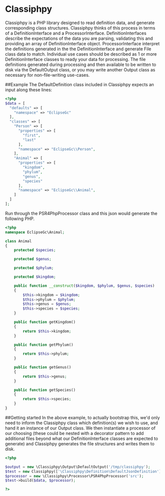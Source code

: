 # Classiphpy
Classiphpy is a PHP library designed to read definition data, and generate corresponding class structures. Classiphpy thinks of this process in terms of a DefinitionInterface and a ProcessorInterface. DefinitionInterfaces describe the expectations of the data you are parsing, validating this and providing an array of DefinitionInterface object. ProcessorInterface interpret the definitions generated in the the DefinitionInterface and generate File class data to match. Individual use cases should be described as 1 or more DefinitionInterface classes to ready your data for processing. The file definitions generated during processing and then available to be written to disk via the DefaultOutput class, or you may write another Output class as necessary for non-file-writing use-cases.

##Example
The DefaultDefinition class included in Classiphpy expects an input along these lines:

```php
<?php
$data = [
  "defaults" => [
    "namespace" => "EclipseGc"
  ],
  "classes" => [
    "Person" => [
      "properties" => [
        "first",
        "last"
      ],
      "namespace" => "EclipseGc\\Person",
    ],
    "Animal" => [
      "properties" => [
        "kingdom",
        "phylum",
        "genus",
        "species"
      ],
      "namespace" => "EclipseGc\\Animal",
    ]
  ]
];
```

Run through the PSR4PhpProcessor class and this json would generate the following PHP.

```php
<?php
namespace EclipseGc\Animal;

class Animal
{
    protected $species;

    protected $genus;

    protected $phylum;

    protected $kingdom;

    public function __construct($kingdom, $phylum, $genus, $species)
    {
        $this->kingdom = $kingdom;
        $this->phylum = $phylum;
        $this->genus = $genus;
        $this->species = $species;
    }

    public function getKingdom()
    {
        return $this->kingdom;
    }

    public function getPhylum()
    {
        return $this->phylum;
    }

    public function getGenus()
    {
        return $this->genus;
    }

    public function getSpecies()
    {
        return $this->species;
    }
}
```

##Getting started
In the above example, to actually bootstrap this, we'd only need to inform the Classiphpy class which definition(s) we wish to use, and hand it an instance of our Output class. We then instantiate a processor of our choosing (these could be nested with a decorator pattern to add additional files beyond what our DefinitionInterface classes are expected to generate) and Classiphpy generates the file structures and writes them to disk.

```php
<?php

$output = new \Classiphpy\Output\DefaultOutput('/tmp/classiphpy');
$test = new Classiphpy(['\Classiphpy\Definition\DefaultJsonDefinition'], $output);
$processor = new \Classiphpy\Processor\PSR4PhpProcessor('src');
$test->build($data, $processor);

?>
```
